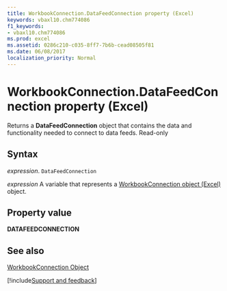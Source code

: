 ```yaml
---
title: WorkbookConnection.DataFeedConnection property (Excel)
keywords: vbaxl10.chm774086
f1_keywords:
- vbaxl10.chm774086
ms.prod: excel
ms.assetid: 0286c210-c035-8ff7-7b6b-cead08505f81
ms.date: 06/08/2017
localization_priority: Normal
---
```



# WorkbookConnection.DataFeedConnection property (Excel)

Returns a  **DataFeedConnection** object that contains the data and functionality needed to connect to data feeds. Read-only


## Syntax

_expression_. `DataFeedConnection`

_expression_ A variable that represents a [WorkbookConnection object (Excel)](Excel.WorkbookConnection.md) object.


## Property value

 **DATAFEEDCONNECTION**


## See also


[WorkbookConnection Object](Excel.WorkbookConnection.md)

[!include[Support and feedback](~/includes/feedback-boilerplate.md)]